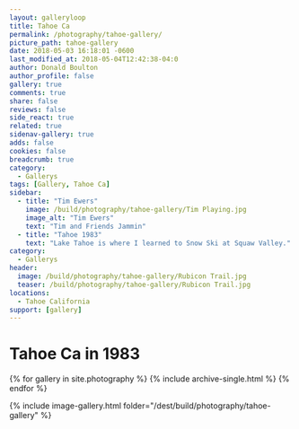 ```yaml
---
layout: galleryloop
title: Tahoe Ca
permalink: /photography/tahoe-gallery/
picture_path: tahoe-gallery
date: 2018-05-03 16:18:01 -0600
last_modified_at: 2018-05-04T12:42:38-04:0
author: Donald Boulton
author_profile: false
gallery: true
comments: true
share: false
reviews: false
side_react: true
related: true
sidenav-gallery: true
adds: false
cookies: false
breadcrumb: true
category:
  - Gallerys
tags: [Gallery, Tahoe Ca] 
sidebar:
  - title: "Tim Ewers"
    image: /build/photography/tahoe-gallery/Tim Playing.jpg
    image_alt: "Tim Ewers"
    text: "Tim and Friends Jammin"
  - title: "Tahoe 1983"
    text: "Lake Tahoe is where I learned to Snow Ski at Squaw Valley."
category:
  - Gallerys
header:
  image: /build/photography/tahoe-gallery/Rubicon Trail.jpg
  teaser: /build/photography/tahoe-gallery/Rubicon Trail.jpg
locations:
  - Tahoe California
support: [gallery]
---
```


# Tahoe Ca in 1983

{% for gallery in site.photography %}
  {% include archive-single.html %}
{% endfor %}

{% include image-gallery.html folder="/dest/build/photography/tahoe-gallery" %}
